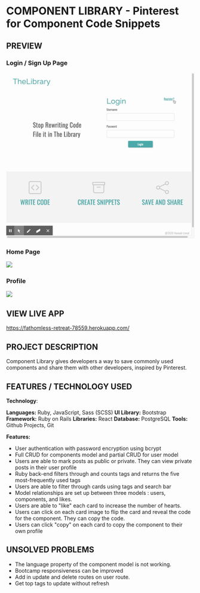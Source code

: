 # COMPONENT LIBRARY - Pinterest for Component Code Snippets

## PREVIEW
### Login / Sign Up Page

![](/app/assets/images/ComponentLibrary.gif)

### Home Page

![](/app/assets/images/componentlibraryhome.gif)

### Profile

![](/app/assets/images/componentlibrary_profile.gif)

## VIEW LIVE APP 
https://fathomless-retreat-78559.herokuapp.com/

## PROJECT DESCRIPTION
Component Library gives developers a way to save commonly used components and share them with other developers, inspired by Pinterest. 

## FEATURES / TECHNOLOGY USED
__Technology__:

__Languages:__ Ruby, JavaScript, Sass (SCSS)
__UI Library:__ Bootstrap
__Framework:__ Ruby on Rails
__Libraries:__ React
__Database:__ PostgreSQL
__Tools:__ Github Projects, Git

__Features:__
* User authentication with password encryption using bcrypt
* Full CRUD for components model and partial CRUD for user model
* Users are able to mark posts as public or private. They can view private posts in their user profile
* Ruby back-end filters through and counts tags and returns the five most-frequently used tags
* Users are able to filter through cards using tags and search bar
* Model relationships are set up between three models : users, components, and likes.
* Users are able to "like" each card to increase the number of hearts. 
* Users can click on each card image to flip the card and reveal the code for the component. They can copy the code. 
* Users can click "copy" on each card to copy the component to their own profile


## UNSOLVED PROBLEMS
* The language property of the component model is not working. 
* Bootcamp responsiveness can be improved
* Add in update and delete routes on user route.
* Get top tags to update without refresh
